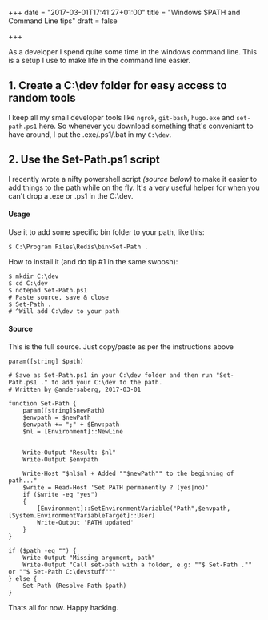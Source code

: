 +++
date = "2017-03-01T17:41:27+01:00"
title = "Windows $PATH and Command Line tips"
draft = false

+++

As a developer I spend quite some time in the windows command line. This is a setup I use to make life in the command line easier.

## 1. Create a C:\dev folder for easy access to random tools

I keep all my small developer tools like `ngrok`, `git-bash`, `hugo.exe` and `set-path.ps1` here. So whenever you download something that's conveniant to have around, I put the .exe/.ps1/.bat in my `C:\dev`.

## 2. Use the Set-Path.ps1 script

I recently wrote a nifty powershell script *(source below)* to make it easier to add things to the path while on the fly. It's a very useful helper for when you can't drop a .exe or .ps1 in the C:\dev.

#### Usage
Use it to add some specific bin folder to your path, like this:

```
$ C:\Program Files\Redis\bin>Set-Path .
```

How to install it (and do tip #1 in the same swoosh):
```
$ mkdir C:\dev
$ cd C:\dev
$ notepad Set-Path.ps1
# Paste source, save & close
$ Set-Path .
# ^Will add C:\dev to your path

```


#### Source
This is the full source. Just copy/paste as per the instructions above
```
param([string] $path)

# Save as Set-Path.ps1 in your C:\dev folder and then run "Set-Path.ps1 ." to add your C:\dev to the path.
# Written by @andersaberg, 2017-03-01

function Set-Path {
    param([string]$newPath)
    $envpath = $newPath
    $envpath += ";" + $Env:path
    $nl = [Environment]::NewLine
    

    Write-Output "Result: $nl"
    Write-Output $envpath
    
    Write-Host "$nl$nl + Added ""$newPath"" to the beginning of path..."
    $write = Read-Host 'Set PATH permanently ? (yes|no)'
    if ($write -eq "yes")
    {
        [Environment]::SetEnvironmentVariable("Path",$envpath, [System.EnvironmentVariableTarget]::User)
        Write-Output 'PATH updated'
    }
}

if ($path -eq "") {
    Write-Output "Missing argument, path"
    Write-Output "Call set-path with a folder, e.g: ""$ Set-Path ."" or ""$ Set-Path C:\devstuff"""
} else {
    Set-Path (Resolve-Path $path)
}
```

Thats all for now. Happy hacking. 

